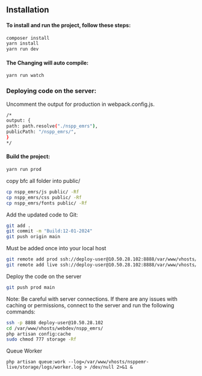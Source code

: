 ## Installation
#### To install and run the project, follow these steps:

```bash
composer install
yarn install
yarn run dev
```
#### The Changing will auto compile:

```bash
yarn run watch
```
### Deploying code on the server:

Uncomment the output for production in webpack.config.js.
```bash
/*
output: {
path: path.resolve("./nspp_emrs"),
publicPath: "/nspp_emrs/",
}
*/
```
####  Build the project:
```bash
yarn run prod
```
copy bfc all folder into public/
```bash
cp nspp_emrs/js public/ -Rf
cp nspp_emrs/css public/ -Rf
cp nspp_emrs/fonts public/ -Rf
```
Add the updated code to Git:
```bash
git add .
git commit -m "Build:12-01-2024"
git push origin main
```

Must be added once into your local host

```bash
git remote add prod ssh://deploy-user@10.50.28.102:8888/var/www/vhosts/.gits/nspp_emrs-naveedsh-po.git
git remote add live ssh://deploy-user@10.50.28.102:8888/var/www/vhosts/.gits/nsppemr-live-deploy-user.git
```
Deploy the code on the server
```bash
git push prod main
```

Note: Be careful with server connections. If there are any issues with caching or permissions, connect to the server and run the following commands:
```bash
ssh -p 8888 deploy-user@10.50.28.102
cd /var/www/vhosts/webdev/nspp_emrs/
php artisan config:cache
sudo chmod 777 storage -Rf
```

Queue Worker
```
php artisan queue:work --log=/var/www/vhosts/nsppemr-live/storage/logs/worker.log > /dev/null 2>&1 &
```
